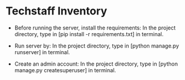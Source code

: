 # Techstaff Inventory

- Before running the server, install the requirements:
    In the project directory, type in [pip install -r requirements.txt] in terminal.
    
- Run server by:
    In the project directory, type in [python manage.py runserver] in terminal.
    
- Create an admin account:
    In the project directory, type in [python manage.py createsuperuser] in terminal.

